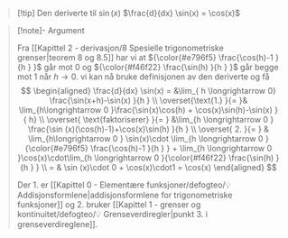 > [!tip] Den deriverte til $\sin(x)$ 
>   $\frac{d}{dx} \sin(x) = \cos(x)$


> [!note]- Argument 
> 
> Fra [[Kapittel 2 - derivasjon/8 Spesielle trigonometriske grenser|teorem 8 og 8.5]] har vi at ${\color{#e796f5} \frac{\cos(h)-1 }{h } }$ går mot $0$ og ${\color{#f46f22} \frac{\sin(h) }{h } }$ går begge mot $1$ når $h \longrightarrow 0$. vi kan nå bruke definisjonen av den deriverte og få
> $$
> \begin{aligned} 
> \frac{d}{dx} \sin(x) 
> = &\lim_{ h \longrightarrow  0} \frac{\sin(x+h)-\sin(x) }{h } \\
> \overset{\text{1.} }{=  }& \lim_{h\longrightarrow 0 }\frac{\sin(x)\cos(h) + \cos(x)\sin(h)-\sin(x) }{ h} \\
> \overset{ \text{faktoriserer} }{=  } &\lim_{h \longrightarrow  0 }  \frac{\sin (x)(\cos(h)-1)+\cos(x)\sin(h) }{h } \\
> \overset{ 2. }{=  } & \lim_{h\longrightarrow  0 } \sin(x)\cdot \lim_{h \longrightarrow  0 }{\color{#e796f5} \frac{\cos(h)-1 }{h } }  + \lim_{h \longrightarrow  0 }\cos(x)\cdot\lim_{h \longrightarrow  0   }{\color{#f46f22} \frac{\sin(h) }{h } } \\
> = & \sin (x)\cdot 0 + \cos(x)\cdot1 = \cos(x)
> \end{aligned} 
> $$
> 
> Der 1. er [[Kapittel 0 - Elementære funksjoner/defogteo/💡Addisjonsformlene|addisjonsformlene for trigonometriske funksjoner]] og 2. bruker [[Kapittel 1 - grenser og kontinuitet/defogteo/💡 Grenseverdiregler|punkt 3. i grenseverdireglene]].

